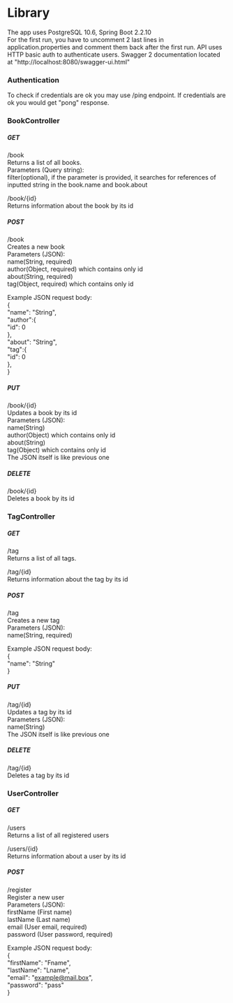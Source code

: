 # Library
The app uses PostgreSQL 10.6, Spring Boot 2.2.10  
For the first run, you have to uncomment 2 last lines in application.properties and comment them back after the first run.
API uses HTTP basic auth to authenticate users. Swagger 2 documentation located at "http://localhost:8080/swagger-ui.html"  
  
### **Authentication**  
To check if credentials are ok you may use /ping endpoint. If credentials are ok you would get "pong" response.  
  
###  **BookController**  
##### GET  
/book  
Returns a list of all books.  
Parameters (Query string):  
filter(optional), if the parameter is provided, it searches for references of inputted string in the book.name and book.about
  
/book/{id}  
Returns information about the book by its id    
  
##### POST  
/book  
Creates a new book  
Parameters (JSON):  
name(String, required)  
author(Object, required) which contains only id  
about(String, required)  
tag(Object, required) which contains only id  
  
Example JSON request body:  
{  
 "name": "String",  
	"author":{  	
	    "id": 0  
	},  
 "about": "String",  
 "tag":{  	
	    "id": 0  
	},  
}  
  
##### PUT  
/book/{id}  
Updates a book by its id  
Parameters (JSON):  
name(String)  
author(Object) which contains only id  
about(String)  
tag(Object) which contains only id  
The JSON itself is like previous one  
  
##### DELETE  
/book/{id}  
Deletes a book by its id  
  
###  **TagController**  
##### GET  
/tag  
Returns a list of all tags.  
  
/tag/{id}  
Returns information about the tag by its id    
  
##### POST  
/tag  
Creates a new tag  
Parameters (JSON):  
name(String, required)  
  
Example JSON request body:  
{  
 "name": "String"    
}  
  
##### PUT  
/tag/{id}  
Updates a tag by its id  
Parameters (JSON):  
name(String)  
The JSON itself is like previous one  
  
##### DELETE  
/tag/{id}  
Deletes a tag by its id  

  ### **UserController**  
  ##### GET  
  /users  
  Returns a list of all registered users   
    
  /users/{id}  
  Returns information about a user by its id  
  
  
  ##### POST  
  /register  
  Register a new user  
  Parameters (JSON):  
  firstName (First name)  
  lastName (Last name)   
  email (User email, required)  
  password (User password, required)  
  
  Example JSON request body:  
  {  
  	"firstName": "Fname",  
  	"lastName": "Lname",   
  	"email": "example@mail.box",  
  	"password": "pass"  
  }
  
